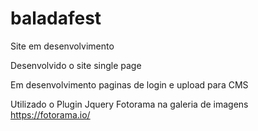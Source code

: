 # baladafest

Site em desenvolvimento

Desenvolvido o site single page  


Em desenvolvimento paginas de login e upload para CMS


Utilizado o Plugin Jquery Fotorama na galeria de imagens 
https://fotorama.io/
